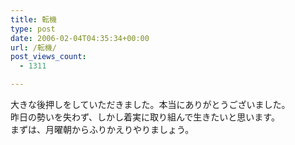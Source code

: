 ```yaml
---
title: 転機
type: post
date: 2006-02-04T04:35:34+00:00
url: /転機/
post_views_count:
  - 1311

---
```

大きな後押しをしていただきました。本当にありがとうございました。  
昨日の勢いを失わず、しかし着実に取り組んで生きたいと思います。  
まずは、月曜朝からふりかえりやりましょう。